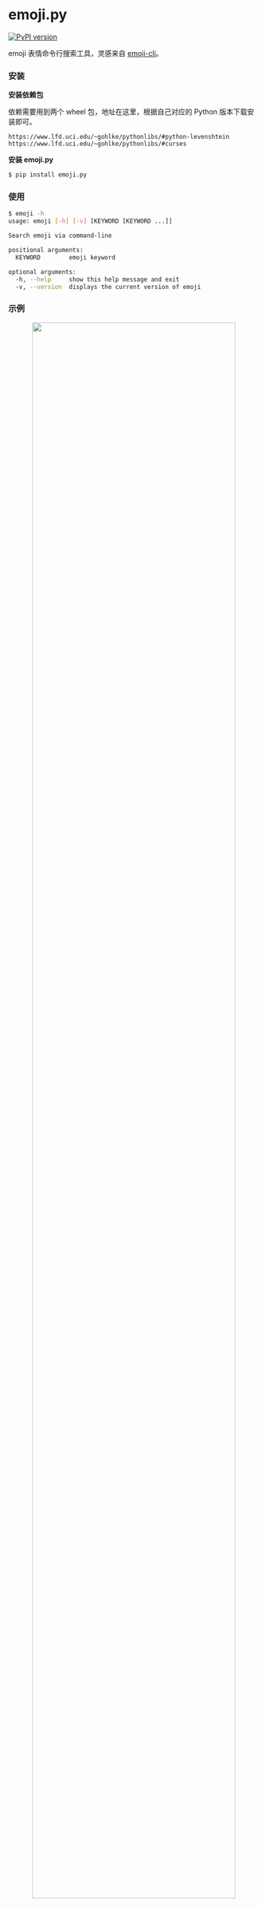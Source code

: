 # emoji.py 
[![PyPI version](https://badge.fury.io/py/emoji.py.svg)](https://badge.fury.io/py/emoji.py) 

emoji 表情命令行搜索工具，灵感来自 [emoji-cli](https://github.com/watilde/emoji-cli)。

### 安装

**安装依赖包**

依赖需要用到两个 wheel 包，地址在这里，根据自己对应的 Python 版本下载安装即可。
```http
https://www.lfd.uci.edu/~gohlke/pythonlibs/#python-levenshtein
https://www.lfd.uci.edu/~gohlke/pythonlibs/#curses
```

**安装 emoji.py**

```bash
$ pip install emoji.py
```

### 使用

```bash
$ emoji -h
usage: emoji [-h] [-v] [KEYWORD [KEYWORD ...]]

Search emoji via command-line

positional arguments:
  KEYWORD        emoji keyword

optional arguments:
  -h, --help     show this help message and exit
  -v, --version  displays the current version of emoji
```

### 示例

<div align="center">
    <img width="90%" src="https://user-images.githubusercontent.com/19553554/50540626-34e47000-0bd0-11e9-98b7-6888cfbe58df.gif">
</div>


### License

MIT [©chenjiandongx](https://github.com/chenjiandongx)
